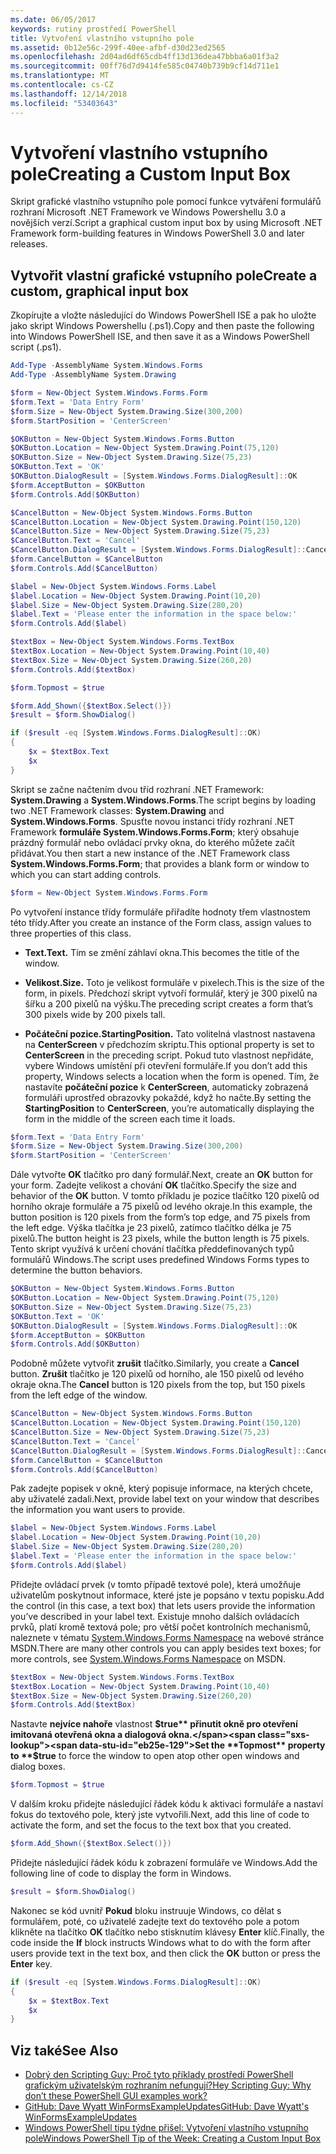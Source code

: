 ```yaml
---
ms.date: 06/05/2017
keywords: rutiny prostředí PowerShell
title: Vytvoření vlastního vstupního pole
ms.assetid: 0b12e56c-299f-40ee-afbf-d30d23ed2565
ms.openlocfilehash: 2d04ad6df65cdb4ff13d136dea47bbba6a01f3a2
ms.sourcegitcommit: 00ff76d7d9414fe585c04740b739b9cf14d711e1
ms.translationtype: MT
ms.contentlocale: cs-CZ
ms.lasthandoff: 12/14/2018
ms.locfileid: "53403643"
---
```

# <a name="creating-a-custom-input-box"></a><span data-ttu-id="eb25e-103">Vytvoření vlastního vstupního pole</span><span class="sxs-lookup"><span data-stu-id="eb25e-103">Creating a Custom Input Box</span></span>

<span data-ttu-id="eb25e-104">Skript grafické vlastního vstupního pole pomocí funkce vytváření formulářů rozhraní Microsoft .NET Framework ve Windows Powershellu 3.0 a novějších verzí.</span><span class="sxs-lookup"><span data-stu-id="eb25e-104">Script a graphical custom input box by using Microsoft .NET Framework form-building features in Windows PowerShell 3.0 and later releases.</span></span>

## <a name="create-a-custom-graphical-input-box"></a><span data-ttu-id="eb25e-105">Vytvořit vlastní grafické vstupního pole</span><span class="sxs-lookup"><span data-stu-id="eb25e-105">Create a custom, graphical input box</span></span>

<span data-ttu-id="eb25e-106">Zkopírujte a vložte následující do Windows PowerShell ISE a pak ho uložte jako skript Windows Powershellu (.ps1).</span><span class="sxs-lookup"><span data-stu-id="eb25e-106">Copy and then paste the following into Windows PowerShell ISE, and then save it as a Windows PowerShell script (.ps1).</span></span>

```powershell
Add-Type -AssemblyName System.Windows.Forms
Add-Type -AssemblyName System.Drawing

$form = New-Object System.Windows.Forms.Form
$form.Text = 'Data Entry Form'
$form.Size = New-Object System.Drawing.Size(300,200)
$form.StartPosition = 'CenterScreen'

$OKButton = New-Object System.Windows.Forms.Button
$OKButton.Location = New-Object System.Drawing.Point(75,120)
$OKButton.Size = New-Object System.Drawing.Size(75,23)
$OKButton.Text = 'OK'
$OKButton.DialogResult = [System.Windows.Forms.DialogResult]::OK
$form.AcceptButton = $OKButton
$form.Controls.Add($OKButton)

$CancelButton = New-Object System.Windows.Forms.Button
$CancelButton.Location = New-Object System.Drawing.Point(150,120)
$CancelButton.Size = New-Object System.Drawing.Size(75,23)
$CancelButton.Text = 'Cancel'
$CancelButton.DialogResult = [System.Windows.Forms.DialogResult]::Cancel
$form.CancelButton = $CancelButton
$form.Controls.Add($CancelButton)

$label = New-Object System.Windows.Forms.Label
$label.Location = New-Object System.Drawing.Point(10,20)
$label.Size = New-Object System.Drawing.Size(280,20)
$label.Text = 'Please enter the information in the space below:'
$form.Controls.Add($label)

$textBox = New-Object System.Windows.Forms.TextBox
$textBox.Location = New-Object System.Drawing.Point(10,40)
$textBox.Size = New-Object System.Drawing.Size(260,20)
$form.Controls.Add($textBox)

$form.Topmost = $true

$form.Add_Shown({$textBox.Select()})
$result = $form.ShowDialog()

if ($result -eq [System.Windows.Forms.DialogResult]::OK)
{
    $x = $textBox.Text
    $x
}
```

<span data-ttu-id="eb25e-107">Skript se začne načtením dvou tříd rozhraní .NET Framework: **System.Drawing** a **System.Windows.Forms**.</span><span class="sxs-lookup"><span data-stu-id="eb25e-107">The script begins by loading two .NET Framework classes: **System.Drawing** and **System.Windows.Forms**.</span></span> <span data-ttu-id="eb25e-108">Spusťte novou instanci třídy rozhraní .NET Framework **formuláře System.Windows.Forms.Form**; který obsahuje prázdný formulář nebo ovládací prvky okna, do kterého můžete začít přidávat.</span><span class="sxs-lookup"><span data-stu-id="eb25e-108">You then start a new instance of the .NET Framework class **System.Windows.Forms.Form**; that provides a blank form or window to which you can start adding controls.</span></span>

```powershell
$form = New-Object System.Windows.Forms.Form
```

<span data-ttu-id="eb25e-109">Po vytvoření instance třídy formuláře přiřadíte hodnoty třem vlastnostem této třídy.</span><span class="sxs-lookup"><span data-stu-id="eb25e-109">After you create an instance of the Form class, assign values to three properties of this class.</span></span>

- <span data-ttu-id="eb25e-110">**Text.**</span><span class="sxs-lookup"><span data-stu-id="eb25e-110">**Text.**</span></span> <span data-ttu-id="eb25e-111">Tím se změní záhlaví okna.</span><span class="sxs-lookup"><span data-stu-id="eb25e-111">This becomes the title of the window.</span></span>

- <span data-ttu-id="eb25e-112">**Velikost.**</span><span class="sxs-lookup"><span data-stu-id="eb25e-112">**Size.**</span></span> <span data-ttu-id="eb25e-113">Toto je velikost formuláře v pixelech.</span><span class="sxs-lookup"><span data-stu-id="eb25e-113">This is the size of the form, in pixels.</span></span> <span data-ttu-id="eb25e-114">Předchozí skript vytvoří formulář, který je 300 pixelů na šířku a 200 pixelů na výšku.</span><span class="sxs-lookup"><span data-stu-id="eb25e-114">The preceding script creates a form that’s 300 pixels wide by 200 pixels tall.</span></span>

- <span data-ttu-id="eb25e-115">**Počáteční pozice.**</span><span class="sxs-lookup"><span data-stu-id="eb25e-115">**StartingPosition.**</span></span> <span data-ttu-id="eb25e-116">Tato volitelná vlastnost nastavena na **CenterScreen** v předchozím skriptu.</span><span class="sxs-lookup"><span data-stu-id="eb25e-116">This optional property is set to **CenterScreen** in the preceding script.</span></span> <span data-ttu-id="eb25e-117">Pokud tuto vlastnost nepřidáte, vybere Windows umístění při otevření formuláře.</span><span class="sxs-lookup"><span data-stu-id="eb25e-117">If you don’t add this property, Windows selects a location when the form is opened.</span></span> <span data-ttu-id="eb25e-118">Tím, že nastavíte **počáteční pozice** k **CenterScreen**, automaticky zobrazená formuláři uprostřed obrazovky pokaždé, když ho načte.</span><span class="sxs-lookup"><span data-stu-id="eb25e-118">By setting the **StartingPosition** to **CenterScreen**, you’re automatically displaying the form in the middle of the screen each time it loads.</span></span>

```powershell
$form.Text = 'Data Entry Form'
$form.Size = New-Object System.Drawing.Size(300,200)
$form.StartPosition = 'CenterScreen'
```

<span data-ttu-id="eb25e-119">Dále vytvořte **OK** tlačítko pro daný formulář.</span><span class="sxs-lookup"><span data-stu-id="eb25e-119">Next, create an **OK** button for your form.</span></span> <span data-ttu-id="eb25e-120">Zadejte velikost a chování **OK** tlačítko.</span><span class="sxs-lookup"><span data-stu-id="eb25e-120">Specify the size and behavior of the **OK** button.</span></span> <span data-ttu-id="eb25e-121">V tomto příkladu je pozice tlačítko 120 pixelů od horního okraje formuláře a 75 pixelů od levého okraje.</span><span class="sxs-lookup"><span data-stu-id="eb25e-121">In this example, the button position is 120 pixels from the form’s top edge, and 75 pixels from the left edge.</span></span> <span data-ttu-id="eb25e-122">Výška tlačítka je 23 pixelů, zatímco tlačítko délka je 75 pixelů.</span><span class="sxs-lookup"><span data-stu-id="eb25e-122">The button height is 23 pixels, while the button length is 75 pixels.</span></span> <span data-ttu-id="eb25e-123">Tento skript využívá k určení chování tlačítka předdefinovaných typů formulářů Windows.</span><span class="sxs-lookup"><span data-stu-id="eb25e-123">The script uses predefined Windows Forms types to determine the button behaviors.</span></span>

```powershell
$OKButton = New-Object System.Windows.Forms.Button
$OKButton.Location = New-Object System.Drawing.Point(75,120)
$OKButton.Size = New-Object System.Drawing.Size(75,23)
$OKButton.Text = 'OK'
$OKButton.DialogResult = [System.Windows.Forms.DialogResult]::OK
$form.AcceptButton = $OKButton
$form.Controls.Add($OKButton)
```

<span data-ttu-id="eb25e-124">Podobně můžete vytvořit **zrušit** tlačítko.</span><span class="sxs-lookup"><span data-stu-id="eb25e-124">Similarly, you create a **Cancel** button.</span></span> <span data-ttu-id="eb25e-125">**Zrušit** tlačítko je 120 pixelů od horního, ale 150 pixelů od levého okraje okna.</span><span class="sxs-lookup"><span data-stu-id="eb25e-125">The **Cancel** button is 120 pixels from the top, but 150 pixels from the left edge of the window.</span></span>

```powershell
$CancelButton = New-Object System.Windows.Forms.Button
$CancelButton.Location = New-Object System.Drawing.Point(150,120)
$CancelButton.Size = New-Object System.Drawing.Size(75,23)
$CancelButton.Text = 'Cancel'
$CancelButton.DialogResult = [System.Windows.Forms.DialogResult]::Cancel
$form.CancelButton = $CancelButton
$form.Controls.Add($CancelButton)
```

<span data-ttu-id="eb25e-126">Pak zadejte popisek v okně, který popisuje informace, na kterých chcete, aby uživatelé zadali.</span><span class="sxs-lookup"><span data-stu-id="eb25e-126">Next, provide label text on your window that describes the information you want users to provide.</span></span>

```powershell
$label = New-Object System.Windows.Forms.Label
$label.Location = New-Object System.Drawing.Point(10,20)
$label.Size = New-Object System.Drawing.Size(280,20)
$label.Text = 'Please enter the information in the space below:'
$form.Controls.Add($label)
```

<span data-ttu-id="eb25e-127">Přidejte ovládací prvek (v tomto případě textové pole), která umožňuje uživatelům poskytnout informace, které jste je popsáno v textu popisku.</span><span class="sxs-lookup"><span data-stu-id="eb25e-127">Add the control (in this case, a text box) that lets users provide the information you’ve described in your label text.</span></span> <span data-ttu-id="eb25e-128">Existuje mnoho dalších ovládacích prvků, platí kromě textová pole; pro větší počet kontrolních mechanismů, naleznete v tématu [System.Windows.Forms Namespace](https://msdn.microsoft.com/library/k50ex0x9(v=vs.110).aspx) na webové stránce MSDN.</span><span class="sxs-lookup"><span data-stu-id="eb25e-128">There are many other controls you can apply besides text boxes; for more controls, see [System.Windows.Forms Namespace](https://msdn.microsoft.com/library/k50ex0x9(v=vs.110).aspx) on MSDN.</span></span>

```powershell
$textBox = New-Object System.Windows.Forms.TextBox
$textBox.Location = New-Object System.Drawing.Point(10,40)
$textBox.Size = New-Object System.Drawing.Size(260,20)
$form.Controls.Add($textBox)
```

<span data-ttu-id="eb25e-129">Nastavte **nejvíce nahoře** vlastnost **$true** přinutit okně pro otevření imitovaná otevřená okna a dialogová okna.</span><span class="sxs-lookup"><span data-stu-id="eb25e-129">Set the **Topmost** property to **$true** to force the window to open atop other open windows and dialog boxes.</span></span>

```powershell
$form.Topmost = $true
```

<span data-ttu-id="eb25e-130">V dalším kroku přidejte následující řádek kódu k aktivaci formuláře a nastaví fokus do textového pole, který jste vytvořili.</span><span class="sxs-lookup"><span data-stu-id="eb25e-130">Next, add this line of code to activate the form, and set the focus to the text box that you created.</span></span>

```powershell
$form.Add_Shown({$textBox.Select()})
```

<span data-ttu-id="eb25e-131">Přidejte následující řádek kódu k zobrazení formuláře ve Windows.</span><span class="sxs-lookup"><span data-stu-id="eb25e-131">Add the following line of code to display the form in Windows.</span></span>

```powershell
$result = $form.ShowDialog()
```

<span data-ttu-id="eb25e-132">Nakonec se kód uvnitř **Pokud** bloku instruuje Windows, co dělat s formulářem, poté, co uživatelé zadejte text do textového pole a potom klikněte na tlačítko **OK** tlačítko nebo stisknutím klávesy **Enter** klíč.</span><span class="sxs-lookup"><span data-stu-id="eb25e-132">Finally, the code inside the **If** block instructs Windows what to do with the form after users provide text in the text box, and then click the **OK** button or press the **Enter** key.</span></span>

```powershell
if ($result -eq [System.Windows.Forms.DialogResult]::OK)
{
    $x = $textBox.Text
    $x
}
```

## <a name="see-also"></a><span data-ttu-id="eb25e-133">Viz také</span><span class="sxs-lookup"><span data-stu-id="eb25e-133">See Also</span></span>

- [<span data-ttu-id="eb25e-134">Dobrý den Scripting Guy:  Proč tyto příklady prostředí PowerShell grafickým uživatelským rozhraním nefungují?</span><span class="sxs-lookup"><span data-stu-id="eb25e-134">Hey Scripting Guy:  Why don’t these PowerShell GUI examples work?</span></span>](https://go.microsoft.com/fwlink/?LinkId=506644)
- [<span data-ttu-id="eb25e-135">GitHub: Dave Wyatt WinFormsExampleUpdates</span><span class="sxs-lookup"><span data-stu-id="eb25e-135">GitHub: Dave Wyatt's WinFormsExampleUpdates</span></span>](https://github.com/dlwyatt/WinFormsExampleUpdates)
- [<span data-ttu-id="eb25e-136">Windows PowerShell tipu týdne přišel:  Vytvoření vlastního vstupního pole</span><span class="sxs-lookup"><span data-stu-id="eb25e-136">Windows PowerShell Tip of the Week:  Creating a Custom Input Box</span></span>](https://technet.microsoft.com/library/ff730941.aspx)